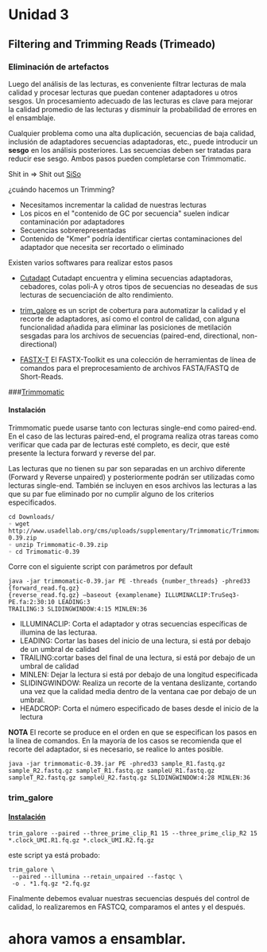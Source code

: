 
# Unidad 3

## Filtering and Trimming Reads (Trimeado)
### Eliminación de artefactos

  Luego del análisis de las lecturas, es conveniente filtrar lecturas de mala calidad y
procesar lecturas que puedan contener adaptadores u otros sesgos. Un procesamiento
adecuado de las lecturas es clave para mejorar la calidad promedio de las lecturas y disminuir
la probabilidad de errores en el ensamblaje.

  Cualquier problema como una alta duplicación, secuencias de baja calidad, inclusión de adaptadores
secuencias adaptadoras, etc., puede introducir un **sesgo** en los análisis posteriores. Las secuencias deben ser
tratadas para reducir ese sesgo. Ambos pasos pueden completarse con Trimmomatic.

Shit in => Shit out [SiSo](https://www.urbandictionary.com/define.php?term=siso)

¿cuándo hacemos un Trimming?

+ Necesitamos incrementar la calidad de nuestras lecturas
+ Los picos en el "contenido de GC por secuencia" suelen indicar contaminación por adaptadores
+ Secuencias sobrerepresentadas
+ Contenido de "Kmer" podría identificar ciertas contaminaciones del adaptador que necesita ser recortado o eliminado

Existen varios softwares para realizar estos pasos

* [Cutadapt](https://cutadapt.readthedocs.io/en/stable/index.html)
  Cutadapt encuentra y elimina secuencias adaptadoras, cebadores, colas poli-A y otros tipos de secuencias no deseadas de sus lecturas de secuenciación de alto rendimiento.

* [trim_galore](https://github.com/FelixKrueger/TrimGalore/blob/master/Docs/Trim_Galore_User_Guide.md)
  es un script de cobertura para automatizar la calidad y el recorte de adaptadores, así como el control de calidad, con alguna funcionalidad añadida para eliminar las posiciones de metilación sesgadas para los archivos de secuencias (paired-end, directional, non-directional)

* [FASTX-T](http://hannonlab.cshl.edu/fastx_toolkit/)
  El FASTX-Toolkit es una colección de herramientas de línea de comandos para el preprocesamiento de archivos FASTA/FASTQ de Short-Reads.



###[Trimmomatic](http://www.usadellab.org/cms/?page=trimmomatic)
#### Instalación

Trimmomatic puede usarse tanto con lecturas single-end como paired-end. En el caso
de las lecturas paired-end, el programa realiza otras tareas como verificar que cada par de
lecturas esté completo, es decir, que esté presente la lectura forward y reverse del par.

Las lecturas que no tienen su par son separadas en un archivo diferente (Forward y
Reverse unpaired) y posteriormente podrán ser utilizadas como lecturas single-end. También
se incluyen en esos archivos las lecturas a las que su par fue eliminado por no cumplir alguno
de los criterios especificados.

```
cd Downloads/
◦ wget http://www.usadellab.org/cms/uploads/supplementary/Trimmomatic/Trimmomatic-0.39.zip
◦ unzip Trimmomatic-0.39.zip
◦ cd Trimomatic-0.39
```
Corre con el siguiente script con parámetros por default
```
java -jar trimmomatic-0.39.jar PE -threads {number_threads} -phred33 {forward_read.fq.gz}
{reverse_read.fq.gz} –baseout {examplename} ILLUMINACLIP:TruSeq3-PE.fa:2:30:10 LEADING:3
TRAILING:3 SLIDINGWINDOW:4:15 MINLEN:36
```

+ ILLUMINACLIP: Corta el adaptador y otras secuencias específicas de illumina de las lecturaa.
+ LEADING: Cortar las bases del inicio de una lectura, si está por debajo de un umbral de calidad
+ TRAILING:cortar bases del final de una lectura, si está por debajo de un umbral de calidad
+ MINLEN: Dejar la lectura si está por debajo de una longitud especificada
+ SLIDINGWINDOW: Realiza un recorte de la ventana deslizante, cortando una vez que la calidad media dentro de la ventana cae por debajo de un umbral.
+ HEADCROP: Corta el número especificado de bases desde el inicio de la lectura

**NOTA** El recorte se produce en el orden en que se especifican los pasos en la línea de comandos. En la mayoría de los casos se recomienda que el recorte del adaptador, si es necesario, se realice lo antes posible.

```
java -jar trimmomatic-0.39.jar PE -phred33 sample_R1.fastq.gz sample_R2.fastq.gz sampleT_R1.fastq.gz sampleU_R1.fastq.gz sampleT_R2.fastq.gz sampleU_R2.fastq.gz SLIDINGWINDOW:4:28 MINLEN:36
```



### trim_galore
#### [Instalación](https://anaconda.org/bioconda/trim-galore)

```
trim_galore --paired --three_prime_clip_R1 15 --three_prime_clip_R2 15 *.clock_UMI.R1.fq.gz *.clock_UMI.R2.fq.gz
```

este script ya está probado:

```
trim_galore \
 --paired --illumina --retain_unpaired --fastqc \
 -o . *1.fq.gz *2.fq.gz
```

Finalmente debemos evaluar nuestras secuencias después del control de calidad, lo realizaremos 
en FASTCQ, comparamos el antes y el después.


# ahora vamos a ensamblar.



